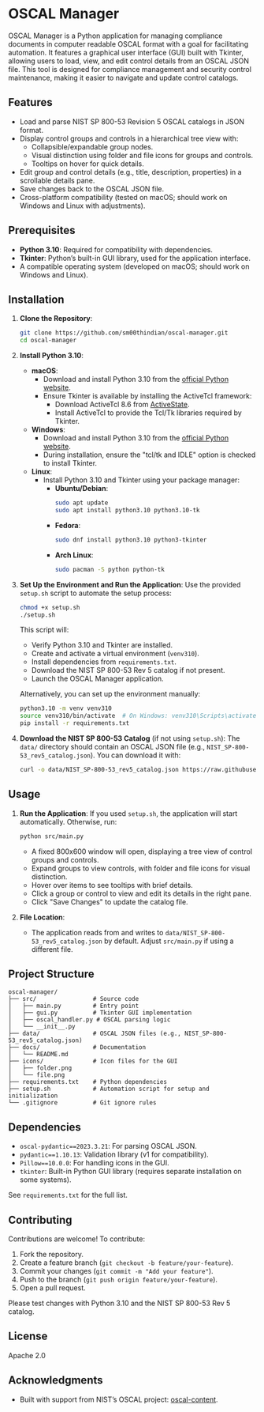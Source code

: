 # OSCAL Manager

OSCAL Manager is a Python application for managing compliance documents in computer readable OSCAL format with a goal for facilitating automation. It features a graphical user interface (GUI) built with Tkinter, allowing users to load, view, and edit control details from an OSCAL JSON file. This tool is designed for compliance management and security control maintenance, making it easier to navigate and update control catalogs.

## Features
- Load and parse NIST SP 800-53 Revision 5 OSCAL catalogs in JSON format.
- Display control groups and controls in a hierarchical tree view with:
  - Collapsible/expandable group nodes.
  - Visual distinction using folder and file icons for groups and controls.
  - Tooltips on hover for quick details.
- Edit group and control details (e.g., title, description, properties) in a scrollable details pane.
- Save changes back to the OSCAL JSON file.
- Cross-platform compatibility (tested on macOS; should work on Windows and Linux with adjustments).

## Prerequisites
- **Python 3.10**: Required for compatibility with dependencies.
- **Tkinter**: Python’s built-in GUI library, used for the application interface.
- A compatible operating system (developed on macOS; should work on Windows and Linux).

## Installation

1. **Clone the Repository**:
   ```bash
   git clone https://github.com/sm00thindian/oscal-manager.git
   cd oscal-manager
   ```

2. **Install Python 3.10**:
   - **macOS**:
     - Download and install Python 3.10 from the [official Python website](https://www.python.org/downloads/release/python-3100/).
     - Ensure Tkinter is available by installing the ActiveTcl framework:
       - Download ActiveTcl 8.6 from [ActiveState](https://www.activestate.com/products/activetcl/downloads/).
       - Install ActiveTcl to provide the Tcl/Tk libraries required by Tkinter.
   - **Windows**:
     - Download and install Python 3.10 from the [official Python website](https://www.python.org/downloads/release/python-3100/).
     - During installation, ensure the "tcl/tk and IDLE" option is checked to install Tkinter.
   - **Linux**:
     - Install Python 3.10 and Tkinter using your package manager:
       - **Ubuntu/Debian**:
         ```bash
         sudo apt update
         sudo apt install python3.10 python3.10-tk
         ```
       - **Fedora**:
         ```bash
         sudo dnf install python3.10 python3-tkinter
         ```
       - **Arch Linux**:
         ```bash
         sudo pacman -S python python-tk
         ```

3. **Set Up the Environment and Run the Application**:
   Use the provided `setup.sh` script to automate the setup process:
   ```bash
   chmod +x setup.sh
   ./setup.sh
   ```
   This script will:
   - Verify Python 3.10 and Tkinter are installed.
   - Create and activate a virtual environment (`venv310`).
   - Install dependencies from `requirements.txt`.
   - Download the NIST SP 800-53 Rev 5 catalog if not present.
   - Launch the OSCAL Manager application.

   Alternatively, you can set up the environment manually:
   ```bash
   python3.10 -m venv venv310
   source venv310/bin/activate  # On Windows: venv310\Scripts\activate
   pip install -r requirements.txt
   ```

4. **Download the NIST SP 800-53 Catalog** (if not using `setup.sh`):
   The `data/` directory should contain an OSCAL JSON file (e.g., `NIST_SP-800-53_rev5_catalog.json`). You can download it with:
   ```bash
   curl -o data/NIST_SP-800-53_rev5_catalog.json https://raw.githubusercontent.com/usnistgov/oscal-content/main/nist.gov/SP800-53/rev5/json/NIST_SP-800-53_rev5_catalog.json
   ```

## Usage
1. **Run the Application**:
   If you used `setup.sh`, the application will start automatically. Otherwise, run:
   ```bash
   python src/main.py
   ```
   - A fixed 800x600 window will open, displaying a tree view of control groups and controls.
   - Expand groups to view controls, with folder and file icons for visual distinction.
   - Hover over items to see tooltips with brief details.
   - Click a group or control to view and edit its details in the right pane.
   - Click "Save Changes" to update the catalog file.

2. **File Location**:
   - The application reads from and writes to `data/NIST_SP-800-53_rev5_catalog.json` by default. Adjust `src/main.py` if using a different file.

## Project Structure
```
oscal-manager/
├── src/                # Source code
│   ├── main.py         # Entry point
│   ├── gui.py          # Tkinter GUI implementation
│   ├── oscal_handler.py # OSCAL parsing logic
│   └── __init__.py
├── data/               # OSCAL JSON files (e.g., NIST_SP-800-53_rev5_catalog.json)
├── docs/               # Documentation
│   └── README.md
├── icons/              # Icon files for the GUI
│   ├── folder.png
│   └── file.png
├── requirements.txt    # Python dependencies
├── setup.sh            # Automation script for setup and initialization
└── .gitignore          # Git ignore rules
```

## Dependencies
- `oscal-pydantic==2023.3.21`: For parsing OSCAL JSON.
- `pydantic==1.10.13`: Validation library (v1 for compatibility).
- `Pillow==10.0.0`: For handling icons in the GUI.
- `tkinter`: Built-in Python GUI library (requires separate installation on some systems).

See `requirements.txt` for the full list.

## Contributing
Contributions are welcome! To contribute:
1. Fork the repository.
2. Create a feature branch (`git checkout -b feature/your-feature`).
3. Commit your changes (`git commit -m "Add your feature"`).
4. Push to the branch (`git push origin feature/your-feature`).
5. Open a pull request.

Please test changes with Python 3.10 and the NIST SP 800-53 Rev 5 catalog.

## License
Apache 2.0

## Acknowledgments
- Built with support from NIST’s OSCAL project: [oscal-content](https://github.com/usnistgov/oscal-content).
